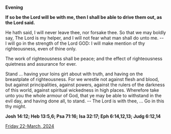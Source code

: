 **Evening**

**If so be the Lord will be with me, then I shall be able to drive them out, as the Lord said.**
 
He hath said, I will never leave thee, nor forsake thee. So that we may boldly say, The Lord is my helper, and I will not fear what man shall do unto me. -- I will go in the strength of the Lord GOD: I will make mention of thy righteousness, even of thine only.
 
The work of righteousness shall be peace; and the effect of righteousness quietness and assurance for ever.
 
Stand ... having your loins girt about with truth, and having on the breastplate of righteousness. For we wrestle not against flesh and blood, but against principalities, against powers, against the rulers of the darkness of this world, against spiritual wickedness in high places. Wherefore take unto you the whole armour of God, that ye may be able to withstand in the evil day, and having done all, to stand. -- The Lord is with thee, ... Go in this thy might.  

**Josh 14:12; Heb 13:5,6; Psa 71:16; Isa 32:17; Eph 6:14,12,13; Judg 6:12,14**

[Friday 22-March, 2024](https://t.me/daily_light)

